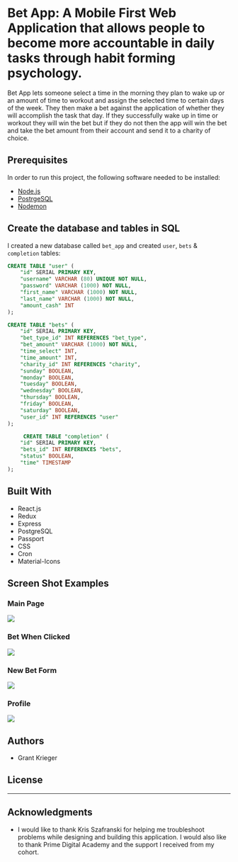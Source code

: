 # Bet App: A Mobile First Web Application that allows people to become more accountable in daily tasks through habit forming psychology.
Bet App lets someone select a time in the morning they plan to wake up or an amount of time to workout and assign the selected time to certain days of the week. They then make a bet against the application of whether they will accomplish the task that day. If they successfully wake up in time or workout they will win the bet but if they do not then the app will win the bet and take the bet amount from their account and send it to a charity of choice.


## Prerequisites
In order to run this project, the following software needed to be installed:
- [Node.js](https://nodejs.org/en/)
- [PostrgeSQL](https://www.postgresql.org/)
- [Nodemon](https://nodemon.io/)

## Create the database and tables in SQL
I created a new database called `bet_app` and created `user`, `bets` & `completion` tables:

```SQL
CREATE TABLE "user" (
    "id" SERIAL PRIMARY KEY,
    "username" VARCHAR (80) UNIQUE NOT NULL,
    "password" VARCHAR (1000) NOT NULL,
    "first_name" VARCHAR (1000) NOT NULL,
    "last_name" VARCHAR (1000) NOT NULL,
    "amount_cash" INT
);

CREATE TABLE "bets" (
    "id" SERIAL PRIMARY KEY,
    "bet_type_id" INT REFERENCES "bet_type",
    "bet_amount" VARCHAR (1000) NOT NULL,
    "time_select" INT,
    "time_amount" INT,
    "charity_id" INT REFERENCES "charity",
    "sunday" BOOLEAN,
    "monday" BOOLEAN,
    "tuesday" BOOLEAN,
    "wednesday" BOOLEAN,
    "thursday" BOOLEAN,
    "friday" BOOLEAN,
    "saturday" BOOLEAN,
    "user_id" INT REFERENCES "user"
);

     CREATE TABLE "completion" (
    "id" SERIAL PRIMARY KEY,
    "bets_id" INT REFERENCES "bets",
    "status" BOOLEAN,
    "time" TIMESTAMP
);
```

## Built With
- React.js
- Redux
- Express
- PostgreSQL
- Passport
- CSS
- Cron
- Material-Icons  

## Screen Shot Examples
### Main Page
<img src=  'ImagesForReadme/screenshot1.png' />

### Bet When Clicked
<img src=  'ImagesForReadme/screenshot2.png' />

### New Bet Form
<img src=  'ImagesForReadme/screenshot3.png' />

### Profile
<img src=  'ImagesForReadme/screenshot4.png' />

## Authors
- Grant Krieger

## License
----- -----

## Acknowledgments
- I would like to thank Kris Szafranski for helping me troubleshoot problems while designing and building this application. I would also like to thank Prime Digital Academy and the support I received from my cohort.






